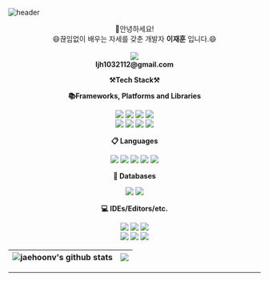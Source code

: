 ![header](https://capsule-render.vercel.app/api?type=Waving&color=gradient&height=250&section=header&text=Welcome%20jaehoon's%20Github&fontSize=60&animation=fadeIn&fontAlignY=35)

<p align="center" display="inline-block">
    👋안녕하세요!
   </br>
   😄끊임없이 배우는 자세를 갖춘 개발자 <Strong>이재훈</Strong> 입니다.😄
   </br>
   </br>
   <img src="https://img.shields.io/badge/Gmail-D14836?&logo=gmail&logoColor=white"/>
   </br>
   <Strong>ljh1032112@gmail.com</Strong>
</p>

<p align="center">
    <Strong>⚒️Tech Stack⚒️</Strong><br>
</p>
<p align="center">
    <Strong>📚Frameworks, Platforms and Libraries</Strong>
</p>
<p align="center" display="inline-block">
<img src="https://img.shields.io/badge/jquery-%230769AD.svg?style=for-the-badge&logo=jquery&logoColor=white"/>
<img src="https://img.shields.io/badge/node.js-6DA55F?style=for-the-badge&logo=node.js&logoColor=white"/>
<img src="https://img.shields.io/badge/spring-%236DB33F.svg?style=for-the-badge&logo=spring&logoColor=white"/>
<img src="https://img.shields.io/badge/Spring Boot-6DB33F.svg?style=for-the-badge&logo=Spring Boot&logoColor=white"/>
<br>
<img src="https://img.shields.io/badge/vuejs-%2335495e.svg?style=for-the-badge&logo=vuedotjs&logoColor=%234FC08D"/>
<img src="https://img.shields.io/badge/Chart.js-FF6384?style=for-the-badge&logo=Chart.js&logoColor=36A2EB"/>
<img src="https://img.shields.io/badge/bootstrap-%23563D7C.svg?style=for-the-badge&logo=bootstrap&logoColor=white"/>
<img src="https://img.shields.io/badge/JSON-000000.svg?style=for-the-badge&logo=JSON&logoColor=white"/>
</p>

<p align="center">
    <Strong>📋 Languages</Strong>
</p>

<p align="center">
<img src="https://img.shields.io/badge/java-%23ED8B00.svg?style=for-the-badge&logo=java&logoColor=white"/>
<img src="https://img.shields.io/badge/javascript-%23323330.svg?style=for-the-badge&logo=javascript&logoColor=%23F7DF1E"/>
<img src="https://img.shields.io/badge/html5-%23E34F26.svg?style=for-the-badge&logo=html5&logoColor=white"/>
<img src="https://img.shields.io/badge/css3-%231572B6.svg?style=for-the-badge&logo=css3&logoColor=white"/>
<img src="https://img.shields.io/badge/c-%2300599C.svg?style=for-the-badge&logo=c&logoColor=white"/>
</p>
<p align="center">
    <Strong>💾 Databases</Strong>
</p>

<p align="center">
<img src="https://img.shields.io/badge/mysql-%2300f.svg?style=for-the-badge&logo=mysql&logoColor=white"/>
<img src="https://img.shields.io/badge/Oracle-F80000?style=for-the-badge&logo=oracle&logoColor=white"/>
</p>

<p align="center">
    <Strong>💻 IDEs/Editors/etc.</Strong>
</p>

<p align="center">
<img src="https://img.shields.io/badge/Eclipse-FE7A16.svg?style=for-the-badge&logo=Eclipse&logoColor=white"/>
<img src="https://img.shields.io/badge/Visual%20Studio%20Code-0078d7.svg?style=for-the-badge&logo=visual-studio-code&logoColor=white"/>
<img src="https://img.shields.io/badge/Atom-%2366595C.svg?style=for-the-badge&logo=atom&logoColor=white"/>
</br>
<img src="https://img.shields.io/badge/Google Sheets-34A853.svg?style=for-the-badge&logo=Google Sheets&logoColor=white"/>
<img src="https://img.shields.io/badge/Postman-FF6C37.svg?style=for-the-badge&logo=Postman&logoColor=white"/>
<img src="https://img.shields.io/badge/Zoom-2D8CFF.svg?style=for-the-badge&logo=Zoom&logoColor=white"/>
</p>

| <img align="center" src="https://github-readme-stats.vercel.app/api?username=jaehoonv&show_icons=true&include_all_commits=true&theme=vue&hide_border=true" alt="jaehoonv's github stats" /> | <img align="center" src="https://github-readme-stats.vercel.app/api/top-langs/?username=jaehoonv&layout=compact&theme=vue&hide_border=true" /> |
| ------------- | ------------- |

<hr>


